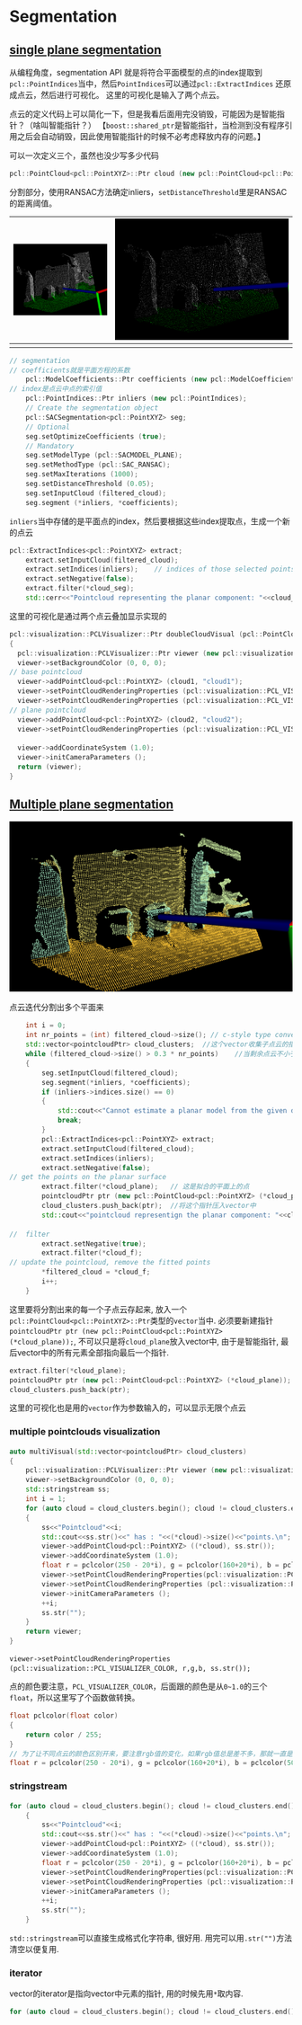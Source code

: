 # Segmentation

## [single plane segmentation](./segmentation_plane.cpp)

从编程角度，segmentation API 就是将符合平面模型的点的index提取到`pcl::PointIndices`当中，然后`PointIndices`可以通过`pcl::ExtractIndices` 还原成点云，然后进行可视化。
这里的可视化是输入了两个点云。

点云的定义代码上可以简化一下，但是我看后面用完没销毁，可能因为是智能指针？（啥叫智能指针？）
【`boost::shared_ptr`是智能指针，当检测到没有程序引用之后会自动销毁，因此使用智能指针的时候不必考虑释放内存的问题。】

可以一次定义三个，虽然也没少写多少代码

```cpp
pcl::PointCloud<pcl::PointXYZ>::Ptr cloud (new pcl::PointCloud<pcl::PointXYZ>), filtered_cloud (new pcl::PointCloud<pcl::PointXYZ>), cloud_seg (new pcl::PointCloud<pcl::PointXYZ>);
```

分割部分，使用RANSAC方法确定inliers，`setDistanceThreshold`里是RANSAC的距离阈值。

| <img src="readme.assets/image-20201215235313641.png" alt="image-20201215235313641" style="zoom:50%;" /> | <img src="readme.assets/image-20201230205459210.png" alt="image-20201230205459210" style="zoom:50%;" /> |
| ------------------------------------------------------------ | ------------------------------------------------------------ |
|                                                              |                                                              |



```cpp
// segmentation
// coefficients就是平面方程的系数
    pcl::ModelCoefficients::Ptr coefficients (new pcl::ModelCoefficients);
// index是点云中点的索引值
    pcl::PointIndices::Ptr inliers (new pcl::PointIndices);
    // Create the segmentation object
    pcl::SACSegmentation<pcl::PointXYZ> seg;
    // Optional
    seg.setOptimizeCoefficients (true);
    // Mandatory
    seg.setModelType (pcl::SACMODEL_PLANE);
    seg.setMethodType (pcl::SAC_RANSAC);
    seg.setMaxIterations (1000);
    seg.setDistanceThreshold (0.05);
	seg.setInputCloud (filtered_cloud);
    seg.segment (*inliers, *coefficients);
```

`inliers`当中存储的是平面点的index，然后要根据这些index提取点，生成一个新的点云

```cpp
pcl::ExtractIndices<pcl::PointXYZ> extract;
    extract.setInputCloud(filtered_cloud);
    extract.setIndices(inliers);    // indices of those selected points
    extract.setNegative(false);
    extract.filter(*cloud_seg);
    std::cerr<<"Pointcloud representing the planar component: "<<cloud_seg->width * cloud_seg->height<<" data points.\n";
```

这里的可视化是通过两个点云叠加显示实现的

```cpp
pcl::visualization::PCLVisualizer::Ptr doubleCloudVisual (pcl::PointCloud<pcl::PointXYZ>::ConstPtr cloud1, pcl::PointCloud<pcl::PointXYZ>::ConstPtr cloud2)
{
  pcl::visualization::PCLVisualizer::Ptr viewer (new pcl::visualization::PCLVisualizer ("3D Viewer"));
  viewer->setBackgroundColor (0, 0, 0);
// base pointcloud
  viewer->addPointCloud<pcl::PointXYZ> (cloud1, "cloud1");
  viewer->setPointCloudRenderingProperties (pcl::visualization::PCL_VISUALIZER_POINT_SIZE, 1, "cloud1");
  viewer->setPointCloudRenderingProperties (pcl::visualization::PCL_VISUALIZER_COLOR, 255, 255, 255, "cloud1");
// plane pointcloud
  viewer->addPointCloud<pcl::PointXYZ> (cloud2, "cloud2");
  viewer->setPointCloudRenderingProperties (pcl::visualization::PCL_VISUALIZER_COLOR, 0, 255, 0, "cloud2");

  viewer->addCoordinateSystem (1.0);
  viewer->initCameraParameters ();
  return (viewer);
}
```

## [Multiple plane segmentation](./multi_plane_seg.cpp)

![image-20201230232538207](readme.assets/image-20201230232538207.png)

点云迭代分割出多个平面来

```cpp
    int i = 0;
    int nr_points = (int) filtered_cloud->size(); // c-style type conversion，这是一个C语言的类型转换
    std::vector<pointcloudPtr> cloud_clusters;	//这个vector收集子点云的指针
    while (filtered_cloud->size() > 0.3 * nr_points)	//当剩余点云不小于总点数的30%
    {
        seg.setInputCloud(filtered_cloud);
        seg.segment(*inliers, *coefficients);
        if (inliers->indices.size() == 0)
        {
            std::cout<<"Cannot estimate a planar model from the given dataset.\n";
            break;
        }
        pcl::ExtractIndices<pcl::PointXYZ> extract;
        extract.setInputCloud(filtered_cloud);
        extract.setIndices(inliers);
        extract.setNegative(false);
// get the points on the planar surface
        extract.filter(*cloud_plane);	// 这是拟合的平面上的点
        pointcloudPtr ptr (new pcl::PointCloud<pcl::PointXYZ> (*cloud_plane));	// 已有pointcloud 建立一个指针
        cloud_clusters.push_back(ptr);	//将这个指针压入vector中
        std::cout<<"pointcloud representign the planar component: "<<cloud_plane->size() <<" data points.\n";

//  filter
        extract.setNegative(true);
        extract.filter(*cloud_f);
// update the pointcloud, remove the fitted points
        *filtered_cloud = *cloud_f;
        i++;
    }
```

这里要将分割出来的每一个子点云存起来, 放入一个`pcl::PointCloud<pcl::PointXYZ>::Ptr`类型的`vector`当中. 必须要新建指针`pointcloudPtr ptr (new pcl::PointCloud<pcl::PointXYZ> (*cloud_plane));`, 不可以只是将`cloud_plane`放入vector中, 由于是智能指针, 最后vector中的所有元素全部指向最后一个指针.

```cpp
extract.filter(*cloud_plane);
pointcloudPtr ptr (new pcl::PointCloud<pcl::PointXYZ> (*cloud_plane));
cloud_clusters.push_back(ptr);
```

这里的可视化也是用的`vector`作为参数输入的，可以显示无限个点云

### multiple pointclouds visualization

```cpp
auto multiVisual(std::vector<pointcloudPtr> cloud_clusters)
{
    pcl::visualization::PCLVisualizer::Ptr viewer (new pcl::visualization::PCLVisualizer ("3D viewer"));
    viewer->setBackgroundColor (0, 0, 0);
    std::stringstream ss;
    int i = 1;
    for (auto cloud = cloud_clusters.begin(); cloud != cloud_clusters.end(); ++cloud)
    {
        ss<<"Pointcloud"<<i;
        std::cout<<ss.str()<<" has : "<<(*cloud)->size()<<"points.\n";
        viewer->addPointCloud<pcl::PointXYZ> ((*cloud), ss.str());
        viewer->addCoordinateSystem (1.0);
        float r = pclcolor(250 - 20*i), g = pclcolor(160+20*i), b = pclcolor(50*i);
        viewer->setPointCloudRenderingProperties(pcl::visualization::PCL_VISUALIZER_POINT_SIZE, 5, ss.str());
        viewer->setPointCloudRenderingProperties (pcl::visualization::PCL_VISUALIZER_COLOR, r,g,b, ss.str());
        viewer->initCameraParameters ();
        ++i;
        ss.str("");
    }
    return viewer;
}
```

`viewer->setPointCloudRenderingProperties (pcl::visualization::PCL_VISUALIZER_COLOR, r,g,b, ss.str());`

点的颜色要注意，`PCL_VISUALIZER_COLOR`，后面跟的颜色是从`0~1.0`的三个`float`，所以这里写了个函数做转换。

```cpp
float pclcolor(float color)
{
    return color / 255;
}
// 为了让不同点云的颜色区别开来，要注意rgb值的变化，如果rgb值总是差不多，那就一直是白色的了，看不出区别来了，所以这里r是递减的。
float r = pclcolor(250 - 20*i), g = pclcolor(160+20*i), b = pclcolor(50*i);
```

### stringstream

```cpp
for (auto cloud = cloud_clusters.begin(); cloud != cloud_clusters.end(); ++cloud)
    {
        ss<<"Pointcloud"<<i;
        std::cout<<ss.str()<<" has : "<<(*cloud)->size()<<"points.\n";
        viewer->addPointCloud<pcl::PointXYZ> ((*cloud), ss.str());
        viewer->addCoordinateSystem (1.0);
        float r = pclcolor(250 - 20*i), g = pclcolor(160+20*i), b = pclcolor(50*i);
        viewer->setPointCloudRenderingProperties(pcl::visualization::PCL_VISUALIZER_POINT_SIZE, 5, ss.str());
        viewer->setPointCloudRenderingProperties (pcl::visualization::PCL_VISUALIZER_COLOR, r,g,b, ss.str());
        viewer->initCameraParameters ();
        ++i;
        ss.str("");
    }
```

`std::stringstream`可以直接生成格式化字符串, 很好用. 用完可以用`.str("")`方法清空以便复用.

### iterator

vector的iterator是指向vector中元素的指针, 用的时候先用`*`取内容.

```cpp
for (auto cloud = cloud_clusters.begin(); cloud != cloud_clusters.end(); ++cloud)
```

